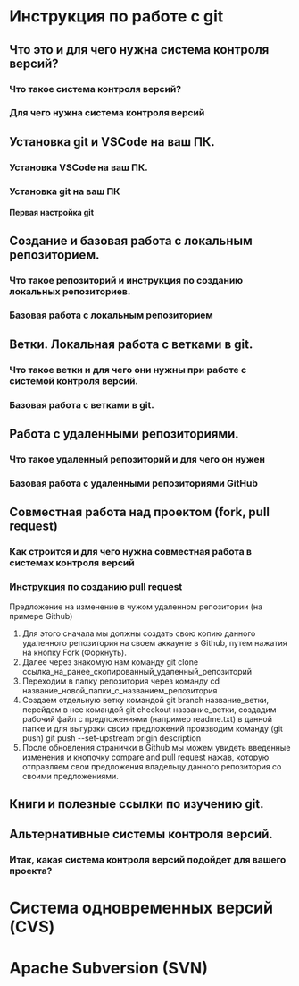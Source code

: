 # Инструкция по работе с git

## Что это и для чего нужна система контроля версий?

### Что такое система контроля версий?

### Для чего нужна система контроля версий

## Установка git и VSCode на ваш ПК.

### Установка VSCode на ваш ПК.

### Установка git на ваш ПК

#### Первая настройка git

## Создание и базовая работа с локальным репозиторием.

### Что такое репозиторий и инструкция по созданию локальных репозиториев.

### Базовая работа с локальным репозиторием

## Ветки. Локальная работа с ветками в git.

### Что такое ветки и для чего они нужны при работе с системой контроля версий.

### Базовая работа с ветками в git.

## Работа с удаленными репозиториями.

### Что такое удаленный репозиторий и для чего он нужен

### Базовая работа с удаленными репозиториями GitHub

## Совместная работа над проектом (fork, pull request)

### Как строится и для чего нужна совместная работа в системах контроля версий

### Инструкция по созданию pull request

Предложение на изменение в чужом удаленном репозитории (на примере Github)
1. Для этого сначала мы должны создать свою копию данного удаленного репозитория на своем аккаунте в Github, путем нажатия на кнопку Fork (Форкнуть).
2. Далее через знакомую нам команду git clone ссылка_на_ранее_скопированный_удаленный_репозиторий
3. Переходим в папку репозитория через команду cd название_новой_папки_с_названием_репозитория
4. Создаем отдельную ветку командой git branch название_ветки, перейдем в нее командой git checkout название_ветки, создадим рабочий файл с предложениями (например readme.txt) в данной папке и для выгурзки своих предложений производим команду (git push) git push --set-upstream origin description
5. После обновления странички в Github мы можем увидеть введенные изменения и кнопочку compare and pull request нажав, которую отправляем свои предложения владельцу данного репозитория со своими предложениями.

## Книги и полезные ссылки по изучению git.

## Альтернативные системы контроля версий.

### Итак, какая система контроля версий подойдет для вашего проекта?

# Система одновременных версий (CVS)

# Apache Subversion (SVN)

